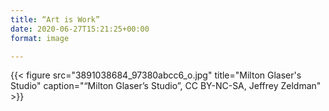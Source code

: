 ```yaml
---
title: “Art is Work”
date: 2020-06-27T15:21:25+00:00
format: image

---
```



{{< figure
    src="3891038684_97380abcc6_o.jpg"
    title="Milton Glaser's Studio"
    caption="“Milton Glaser’s Studio”, CC BY-NC-SA, Jeffrey Zeldman"
    >}}


